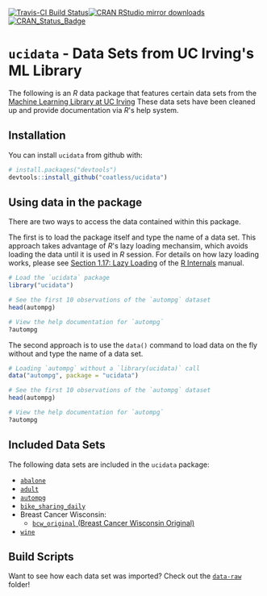 
<!-- README.md is generated from README.Rmd. Please edit that file -->
[![Travis-CI Build Status](https://travis-ci.org/coatless/ucidata.svg?branch=master)](https://travis-ci.org/coatless/ucidata)[![CRAN RStudio mirror downloads](http://cranlogs.r-pkg.org/badges/ucidata)](http://www.r-pkg.org/pkg/ucidata) [![CRAN\_Status\_Badge](http://www.r-pkg.org/badges/version/ucidata)](https://cran.r-project.org/package=ucidata)

`ucidata` - Data Sets from UC Irving's ML Library
=================================================

The following is an *R* data package that features certain data sets from the [Machine Learning Library at UC Irving](https://archive.ics.uci.edu/ml/) These data sets have been cleaned up and provide documentation via *R*'s help system.

Installation
------------

You can install `ucidata` from github with:

``` r
# install.packages("devtools")
devtools::install_github("coatless/ucidata")
```

Using data in the package
-------------------------

There are two ways to access the data contained within this package.

The first is to load the package itself and type the name of a data set. This approach takes advantage of *R*'s lazy loading mechansim, which avoids loading the data until it is used in *R* session. For details on how lazy loading works, please see [Section 1.17: Lazy Loading](https://cran.r-project.org/doc/manuals/r-release/R-ints.html#Lazy-loading) of the [R Internals](https://cran.r-project.org/doc/manuals/r-release/R-ints.html) manual.

``` r
# Load the `ucidata` package
library("ucidata")

# See the first 10 observations of the `autompg` dataset
head(autompg)

# View the help documentation for `autompg`
?autompg
```

The second approach is to use the `data()` command to load data on the fly without and type the name of a data set.

``` r
# Loading `autompg` without a `library(ucidata)` call
data("autompg", package = "ucidata")

# See the first 10 observations of the `autompg` dataset
head(autompg)

# View the help documentation for `autompg`
?autompg
```

Included Data Sets
------------------

The following data sets are included in the `ucidata` package:

-   [`abalone`](https://archive.ics.uci.edu/ml/datasets/abalone)
-   [`adult`](https://archive.ics.uci.edu/ml/datasets/adult)
-   [`autompg`](https://archive.ics.uci.edu/ml/datasets/auto+mpg)
-   [`bike_sharing_daily`](https://archive.ics.uci.edu/ml/datasets/bike+sharing+dataset)
-   Breast Cancer Wisconsin:
    -   [`bcw_original` (Breast Cancer Wisconsin Original)](https://archive.ics.uci.edu/ml/datasets/bike+sharing+dataset)
-   [`wine`](https://archive.ics.uci.edu/ml/datasets/wine)

Build Scripts
-------------

Want to see how each data set was imported? Check out the [`data-raw`](https://github.com/coatless/ucidata/tree/master/data-raw) folder!
